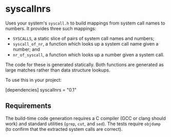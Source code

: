 # syscallnrs

Uses your system's `syscall.h` to build mappings from system call names to numbers. It provides three such mappings:

  - `SYSCALLS`, a static slice of pairs of system call names and numbers;
  - `syscall_of_nr`, a function which looks up a system call name given a number; and
  - `nr_of_syscall`, a function which looks up a number given a system call.

The code for these is generated statically. Both functions are generated as large matches rather than data structure lookups.

To use this in your project:

[dependencies]
syscallnrs = "0.1"

## Requirements

The build-time code generation requires a C compiler (GCC or clang should work) and standard utilities (`grep`, `cut`, and `sed`). The tests require `objdump` (to confirm that the extracted system calls are correct).